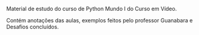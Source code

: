 Material  de estudo do curso de Python Mundo I do Curso em Vídeo.

Contém anotações das aulas, exemplos feitos pelo professor Guanabara e Desafios concluídos.

